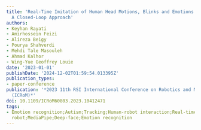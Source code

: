 ```yaml
---
title: 'Real-Time Imitation of Human Head Motions, Blinks and Emotions by Nao Robot:
  A Closed-Loop Approach'
authors:
- Keyhan Rayati
- Amirhossein Feizi
- Alireza Beigy
- Pourya Shahverdi
- Mehdi Tale Masouleh
- Ahmad Kalhor
- Wing-Yue Geoffrey Louie
date: '2023-01-01'
publishDate: '2024-12-02T01:59:54.013395Z'
publication_types:
- paper-conference
publication: '*2023 11th RSI International Conference on Robotics and Mechatronics
  (ICRoM)*'
doi: 10.1109/ICRoM60803.2023.10412471
tags:
- Emotion recognition;Autism;Tracking;Human-robot interaction;Real-time systems;Libraries;Robots;Imitation;Humanoid
  robot;MediaPipe;Deep-face;Emotion recognition
---
```

